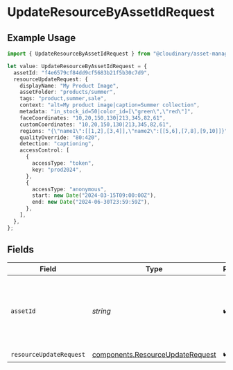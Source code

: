 # UpdateResourceByAssetIdRequest

## Example Usage

```typescript
import { UpdateResourceByAssetIdRequest } from "@cloudinary/asset-management/models/operations";

let value: UpdateResourceByAssetIdRequest = {
  assetId: "f4e6579cf84dd9cf5683b21f5b30c7d9",
  resourceUpdateRequest: {
    displayName: "My Product Image",
    assetFolder: "products/summer",
    tags: "product,summer,sale",
    context: "alt=My product image|caption=Summer collection",
    metadata: "in_stock_id=50|color_id=[\"green\",\"red\"]",
    faceCoordinates: "10,20,150,130|213,345,82,61",
    customCoordinates: "10,20,150,130|213,345,82,61",
    regions: "{\"name1\":[[1,2],[3,4]],\"name2\":[[5,6],[7,8],[9,10]]}",
    qualityOverride: "80:420",
    detection: "captioning",
    accessControl: [
      {
        accessType: "token",
        key: "prod2024",
      },
      {
        accessType: "anonymous",
        start: new Date("2024-03-15T09:00:00Z"),
        end: new Date("2024-06-30T23:59:59Z"),
      },
    ],
  },
};
```

## Fields

| Field                                                                                | Type                                                                                 | Required                                                                             | Description                                                                          | Example                                                                              |
| ------------------------------------------------------------------------------------ | ------------------------------------------------------------------------------------ | ------------------------------------------------------------------------------------ | ------------------------------------------------------------------------------------ | ------------------------------------------------------------------------------------ |
| `assetId`                                                                            | *string*                                                                             | :heavy_check_mark:                                                                   | The asset ID of the resource. Must be a 32-character hexadecimal string.             | f4e6579cf84dd9cf5683b21f5b30c7d9                                                     |
| `resourceUpdateRequest`                                                              | [components.ResourceUpdateRequest](../../models/components/resourceupdaterequest.md) | :heavy_check_mark:                                                                   | N/A                                                                                  |                                                                                      |